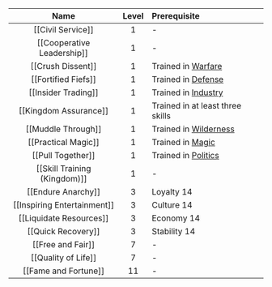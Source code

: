 
| Name 	| Level 	| Prerequisite 	|
|:------:	|:-------:	|:--------------	|
|[[Civil Service]]|1|-|
|[[Cooperative Leadership]]|1|-|
|[[Crush Dissent]]|1|Trained in [Warfare](https://2e.aonprd.com/Skills.aspx?ID=32)|
|[[Fortified Fiefs]]|1|Trained in [Defense](https://2e.aonprd.com/Skills.aspx?ID=21)|
|[[Insider Trading]]|1|Trained in [Industry](https://2e.aonprd.com/Skills.aspx?ID=25)|
|[[Kingdom Assurance]]|1|Trained in at least three skills|
|[[Muddle Through]]|1|Trained in [Wilderness](https://2e.aonprd.com/Skills.aspx?ID=33)|
|[[Practical Magic]]|1|Trained in [Magic](https://2e.aonprd.com/Skills.aspx?ID=27)|
|[[Pull Together]]|1|Trained in [Politics](https://2e.aonprd.com/Skills.aspx?ID=28)|
|[[Skill Training (Kingdom)]]|1|-|
|[[Endure Anarchy]]|3|Loyalty 14|
|[[Inspiring Entertainment]]|3|Culture 14|
|[[Liquidate Resources]]|3|Economy 14|
|[[Quick Recovery]]|3|Stability 14|
|[[Free and Fair]]|7|-|
|[[Quality of Life]]|7|-|
|[[Fame and Fortune]]|11|-|


